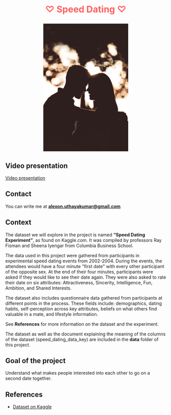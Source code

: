 # <p align="center"><font color='#FE605F'>♡ Speed Dating ♡</font></p>

<p align="center">
  <img src="data/sean-stratton-wQkZdceduxs-unsplash.jpg" width='300' height='400' style='object-fit:contain;' />
</p>

## Video presentation

[Video presentation](https://share.vidyard.com/watch/6YQgJdFv3pyy8ZNtBuQtVJ?)

## Contact

You can write me at **alexon.uthayakumar@gmail.com**

## Context 

The dataset we will explore in the project is named **“Speed Dating Experiment”**, as found on Kaggle.com. It was compiled by professors Ray Fisman and Sheena Iyengar from Columbia Business School.

The data used in this project were gathered from participants in experimental speed dating events from 2002-2004. During the events, the attendees would have a four minute "first date" with every other participant of the opposite sex. At the end of their four minutes, participants were asked if they would like to see their date again. They were also asked to rate their date on six attributes: Attractiveness, Sincerity, Intelligence, Fun, Ambition, and Shared Interests.

The dataset also includes questionnaire data gathered from participants at different points in the process. These fields include: demographics, dating habits, self-perception across key attributes, beliefs on what others find valuable in a mate, and lifestyle information.

See **References** for more information on the dataset and the experiment.

The dataset as well as the document explaining the meaning of the columns of the dataset (speed_dating_data_key) are included in the **data** folder of this project.

## Goal of the project

Understand what makes people interested into each other to go on a second date together.

## References

- [Dataset on Kaggle](https://www.kaggle.com/datasets/annavictoria/speed-dating-experiment)